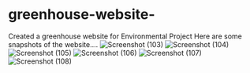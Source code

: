 # greenhouse-website-
Created a greenhouse website for Environmental Project 
Here are some snapshots of the website....
![Screenshot (103)](https://user-images.githubusercontent.com/113010708/231233318-31ed368d-263c-4c69-ad59-28f7dbcb76f9.png)
![Screenshot (104)](https://user-images.githubusercontent.com/113010708/231233390-4b6d4113-b2f3-453e-bc37-b55b44f9850e.png)
![Screenshot (105)](https://user-images.githubusercontent.com/113010708/231233475-6768e84d-9f55-4f0f-9b38-45357da3c5e4.png)
![Screenshot (106)](https://user-images.githubusercontent.com/113010708/231233510-9d3bb3b0-3f9f-4674-a12d-08e396cf7943.png)
![Screenshot (107)](https://user-images.githubusercontent.com/113010708/231233617-78fcedc6-0783-4a60-9e60-d04aaa48ee98.png)
![Screenshot (108)](https://user-images.githubusercontent.com/113010708/231233692-ccda5fb2-5bf5-4c6c-9002-02f30e60e6fd.png)
